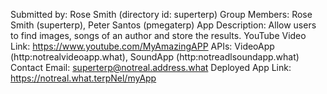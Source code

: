 Submitted by: Rose Smith (directory id: superterp)
Group Members: Rose Smith (superterp), Peter Santos (pmegaterp)
App Description: Allow users to find images, songs of an author and store the results.
YouTube Video Link: https://www.youtube.com/MyAmazingAPP
APIs: VideoApp (http:notrealvideoapp.what), SoundApp (http:notreadlsoundapp.what)
Contact Email:  superterp@notreal.address.what
Deployed App Link: https://notreal.what.terpNel/myApp
